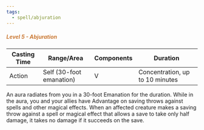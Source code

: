 ```yaml
---
tags:
  - spell/abjuration
---
```

##### *<span style="color:rgb(203, 123, 55)">Level 5 - Abjuration</span>*

|Casting Time|Range/Area|Components|Duration|
|---|---|---|---|
|Action|Self (30-foot emanation)|V|Concentration, up to 10 minutes|
An aura radiates from you in a 30-foot Emanation for the duration. While in the aura, you and your allies have Advantage on saving throws against spells and other magical effects. When an affected creature makes a saving throw against a spell or magical effect that allows a save to take only half damage, it takes no damage if it succeeds on the save. 